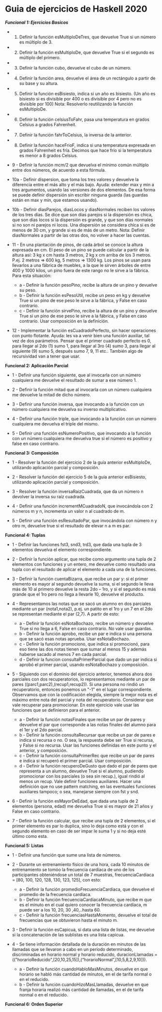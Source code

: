 # Guia de ejercicios de Haskell 2020 #

**_Funcional 1: Ejercicios Basicos_**

- 1. Definir la función esMultiploDeTres, que devuelve True si un número es múltiplo de 3.

- 2. Definir la función esMultiploDe, que devuelve True si el segundo es múltiplo del primero.

- 3. Definir la función cubo, devuelve el cubo de un número.

- 4. Definir la función area, devuelve el área de un rectángulo a partir de su base y su altura.

- 5. Definir la función esBisiesto, indica si un año es bisiesto. (Un año es bisiesto si es divisible por 400 o es divisible por 4 pero no es divisible por 100) Nota: Resolverlo reutilizando la función esMultiploDe.

- 6. Definir la función celsiusToFahr, pasa una temperatura en grados Celsius a grados Fahrenheit.

- 7. Definir la función fahrToCelsius, la inversa de la anterior.

- 8. Definir la función haceFrioF, indica si una temperatura expresada en grados Fahrenheit es fría. Decimos que hace frío si la temperatura es menor a 8 grados Celsius. 

- 9 - Definir la función mcm/2 que devuelva el mínimo común múltiplo entre dos números, de acuerdo a esta fórmula.

- 10a - Definir dispersion, que toma los tres valores y devuelve la diferencia entre el más alto y el más bajo. Ayuda: extender max y min a tres argumentos, usando las versiones de dos elementos. De esa forma se puede definir dispersión sin escribir ninguna guarda (las guardas están en max y min, que estamos usando). 

- 10b - Definir diasParejos, diasLocos y diasNormales reciben los valores de los tres días. Se dice que son días parejos si la dispersión es chica, que son días locos si la dispersión es grande, y que son días normales si no son ni parejos ni locos. Una dispersión se considera chica si es de menos de 30 cm, y grande si es de más de un metro. 
Nota: Definir diasNormales a partir de las otras dos, no volver a hacer las cuentas. 

- 11 - En una plantación de pinos, de cada árbol se conoce la altura expresada en cm. El peso de un pino se puede calcular a partir de la altura así: 3 kg x cm hasta 3 metros, 2 kg x cm arriba de los 3 metros. P.ej. 2 metros ⇒  600 kg, 5 metros ⇒  1300 kg. 
Los pinos se usan para llevarlos a una fábrica de muebles, a la que le sirven árboles de entre 400 y 1000 kilos, un pino fuera de este rango no le sirve a la fábrica. Para esta situación: 
  - a - Definir la función pesoPino, recibe la altura de un pino y devuelve su peso. 
  - b - Definir la función esPesoUtil, recibe un peso en kg y devuelve True si un pino de ese peso le sirve a la fábrica, y False en caso contrario. 
  - c - Definir la función sirvePino, recibe la altura de un pino y devuelve True si un pino de ese peso le sirve a la fábrica, y False en caso contrario. Usar composición en la definición. 

- 12 - Implementar la función esCuadradoPerfecto, sin hacer operaciones con punto flotante. Ayuda: les va a venir bien una función auxiliar, tal vez de dos parámetros. Pensar que el primer cuadrado perfecto es 0, para llegar al 2do (1) sumo 1, para llegar al 3ro (4) sumo 3, para llegar al siguiente (9) sumo 5, después sumo 7, 9, 11 etc.. También algo de recursividad van a tener que usar. 

**Funcional 2: Aplicación Parcial**

- 1 - Definir una función siguiente, que al invocarla con un número cualquiera me devuelve el resultado de sumar a ese número 1.

- 2 - Definir la función mitad que al invocarla con un número cualquiera me devuelve la mitad de dicho número.

- 3 - Definir una función inversa, que invocando a la función con un número cualquiera me devuelva su inverso multiplicativo.

- 4 - Definir una función triple, que invocando a la función con un número cualquiera me devuelva el triple del mismo.

- 5 - Definir una función esNumeroPositivo, que invocando a la función con un número cualquiera me devuelva true si el número es positivo y false en caso contrario.

**Funcional 3: Composición**

- 1 - Resolver la función del ejercicio 2 de la guía anterior esMultiploDe, utilizando aplicación parcial y composición.

- 2 - Resolver la función del ejercicio 5 de la guía anterior esBisiesto, utilizando aplicación parcial y composición.

- 3 - Resolver la función inversaRaizCuadrada, que da un número n devolver la inversa su raíz cuadrada.

- 4 - Definir una función incrementMCuadradoN, que invocándola con 2 números m y n, incrementa un valor n al cuadrado de m.

- 5 - Definir una función esResultadoPar, que invocándola con número n y otro m, devuelve true si el resultado de elevar n a m es par.

**Funcional 4: Tuplas**

- 1 - Definir las funciones fst3, snd3, trd3, que dada una tupla de 3 elementos devuelva el elemento correspondiente.

- 2 - Definir la función aplicar, que recibe como argumento una tupla de 2 elementos con funciones y un entero, me devuelve como resultado una tupla con el resultado de aplicar el elemento a cada una de la funciones.

- 3 - Definir la función cuentaBizarra, que recibe un par y: si el primer elemento es mayor al segundo devuelve la suma, si el segundo le lleva más de 10 al primero devuelve la resta 2do – 1ro, y si el segundo es más grande que el 1ro pero no llega a llevarle 10, devuelve el producto.

- 4 - Representamos las notas que se sacó un alumno en dos parciales mediante un par (nota1,nota2), p.ej. un patito en el 1ro y un 7 en el 2do se representan mediante el par (2,7). 
A partir de esto: 
  - a - Definir la función esNotaBochazo, recibe un número y devuelve True si no llega a 6, False en caso contrario. No vale usar guardas. 
  - b - Definir la función aprobo, recibe un par e indica si una persona que se sacó esas notas aprueba. Usar esNotaBochazo. 
  - c - Definir la función promociono, que indica si promocionó, para eso tiene las dos notas tienen que sumar al menos 15 y además haberse sacado al menos 7 en cada parcial. 
  - d - Definir la funcion consultaPrimerParcial que dado un par indica si aprobó el primer parcial, usando esNotaBochazo y composición.

- 5 - Siguiendo con el dominio del ejercicio anterior, tenemos ahora dos parciales con dos recuperatorios, lo representamos mediante un par de pares ((parc1,parc2),(recup1,recup2)). 
Si una persona no rindió un recuperatorio, entonces ponemos un "-1" en el lugar correspondiente. 
Observamos que con la codificación elegida, siempre la mejor nota es el máximo entre nota del parcial y nota del recuperatorio. 
Considerar que vale recuperar para promocionar. En este ejercicio vale usar las funciones que se definieron para el anterior. 
  - a - Definir la función notasFinales que recibe un par de pares y devuelve el par que corresponde a las notas finales del alumno para el 1er y el 2do parcial.
  - b - Definir la función consultaRecursar que recibe un par de pares e indica si recursa o no. O sea, la respuesta debe ser True si recursa, y False si no recursa. Usar las funciones definidas en este punto y el anterior, y composición. 
  - c - Definir la función consultaPrimerRec que recibe un par de pares e indica si recuperó el primer parcial. Usar composición.
  - d - Definir la función recuperoDeGusto que dado el par de pares que representa a un alumno, devuelve True si el alumno, pudiendo promocionar con los parciales (o sea sin recup.), igual rindió al menos un recup. Vale definir funciones auxiliares. Hacer una definición que no use pattern matching, en las eventuales funciones auxiliares tampoco; o sea, manejarse siempre con fst y snd.

- 6 - Definir la función esMayorDeEdad, que dada una tupla de 2 elementos (persona, edad) me devuelva True si es mayor de 21 años y False en caso contrario.

- 7 - Definir la función calcular, que recibe una tupla de 2 elementos, si el primer elemento es par lo duplica, sino lo deja como está y con el segundo elemento en caso de ser impar le suma 1 y si no deja esté último como esta. 

**Funcional 5: Listas** 

- 1 - Definir una función que sume una lista de números.

- 2 - Durante un entrenamiento físico de una hora, cada 10 minutos de entrenamiento se tomóo la frecuencia cardíaca de uno de los participantes obteniéndose un total de 7 muestras, frecuenciaCardiaca = [80, 100, 120, 128, 130, 123, 125], con esto:
  - a - Definir la función promedioFrecuenciaCardiaca, que devuelve el promedio de la frecuencia cardíaca. 
  - b - Definir la función frecuenciaCardiacaMinuto, que recibe m que es el minuto en el cual quiero conocer la frecuencia cardíaca, m puede ser a los 10, 20, 30 ,40,..hasta 60. 
  - c - Definir la función frecuenciasHastaMomento, devuelve el total de frecuencias que se obtuvieron hasta el minuto m.

- 3 - Definir la función esCapicua, si data una lista de listas, me devuelve si la concatenación de las sublistas es una lista capicua.

- 4 - Se tiene información detallada de la duración en minutos de las llamadas que se llevaron a cabo en un período determinado, discriminadas en horario normal y horario reducido, duracionLlamadas = (("horarioReducido",[20,10,25,15]),(“horarioNormal”,[10,5,8,2,9,10])). 
  - a - Definir la función cuandoHabloMasMinutos, devuelve en que horario se habló más cantidad de minutos, en el de tarifa normal o en el reducido.  
  - b - Definir la función cuandoHizoMasLlamadas, devuelve en que franja horaria realizó más cantidad de llamadas, en el de tarifa normal o en el reducido.

**Funcional 6: Orden Superior**


